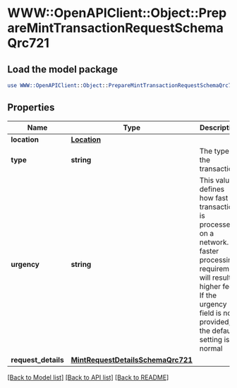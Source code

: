 # WWW::OpenAPIClient::Object::PrepareMintTransactionRequestSchemaQrc721

## Load the model package
```perl
use WWW::OpenAPIClient::Object::PrepareMintTransactionRequestSchemaQrc721;
```

## Properties
Name | Type | Description | Notes
------------ | ------------- | ------------- | -------------
**location** | [**Location**](Location.md) |  | 
**type** | **string** | The type of the transaction | 
**urgency** | **string** | This value defines how fast a transaction is processed on a network. A faster processing requirement will result in higher fees. If the urgency field is not provided, the default setting is normal | 
**request_details** | [**MintRequestDetailsSchemaQrc721**](MintRequestDetailsSchemaQrc721.md) |  | [optional] 

[[Back to Model list]](../README.md#documentation-for-models) [[Back to API list]](../README.md#documentation-for-api-endpoints) [[Back to README]](../README.md)


